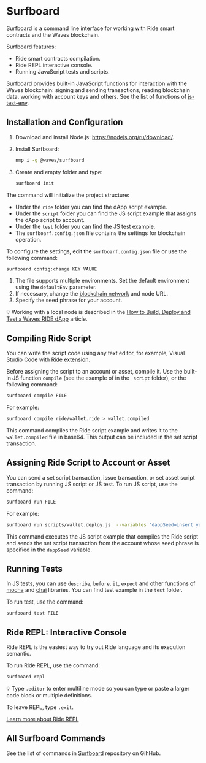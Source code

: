 # Surfboard

Surfboard is a command line interface for working with Ride smart contracts and the Waves blockchain.

Surfboard features:

* Ride smart contracts compilation.
* Ride REPL interactive console.
* Running JavaScript tests and scripts.

Surfboard provides built-in JavaScript functions for interaction with the Waves blockchain: signing and sending transactions, reading blockchain data, working with account keys and others. See the list of functions of [js-test-env](https://wavesplatform.github.io/js-test-env/globals.html).

## Installation and Configuration

1. Download and install Node.js: <https://nodejs.org/ru/download/>.
2. Install Surfboard:

   ```bash
   nmp i -g @waves/surfboard
   ```

3. Create and empty folder and type:

   ```bash
   surfboard init
   ```

The command will initialize the project structure:

* Under the `ride` folder you can find the dApp script example.
* Under the `script` folder you can find the JS script example that assigns the dApp script to account.
* Under the `test` folder you can find the JS test example.
* The `surfboarf.config.json` file contains the settings for blockchain operation.

To configure the settings, edit the `surfboarf.config.json` file or use the following command:

```bash
surfboard config:change KEY VALUE
```

1. The file supports multiple environments. Set the default environment using the `defaultEnv` parameter.
2. If necessary, change the [blockchain network](/en/blockchain/blockchain-network/chain-id) and node URL.
3. Specify the seed phrase for your account.

:bulb: Working with a local node is described in the [How to Build, Deploy and Test a Waves RIDE dApp](https://medium.com/wavesprotocol/how-to-build-deploy-and-test-a-waves-ride-dapp-785311f58c2) article.

## Compiling Ride Script

You can write the script code using any text editor, for example, Visual Studio Code with [Ride extension](/en/building-apps/smart-contracts/tools/ride-vscode).

Before assigning the script to an account or asset, compile it. Use the built-in JS function `compile` (see the example of in the ` script` folder), or the following command:

```bash
surfboard compile FILE
```

For example:

```bash
surfboard compile ride/wallet.ride > wallet.compiled
```

This command compiles the Ride script example and writes it to the `wallet.compiled` file in base64. This output can be included in the set script transaction.

## Assigning Ride Script to Account or Asset

You can send a set script transaction, issue transaction, or set asset script transaction by running JS script or JS test. To run JS script, use the command:

```bash
surfboard run FILE
```

For example:

```bash
surfboard run scripts/wallet.deploy.js  --variables 'dappSeed=insert your seed here'
```

This command executes the JS script example that compiles the Ride script and sends the set script transaction from the account whose seed phrase is specified in the `dappSeed` variable.

## Running Tests

In JS tests, you can use `describe`, `before`, `it`, `expect` and other functions of [mocha](https://mochajs.org/) and [chai](https://www.chaijs.com/) libraries. You can find test example in the `test` folder.

To run test, use the command:

```bash
surfboard test FILE
```

## Ride REPL: Interactive Console

Ride REPL is the easiest way to try out Ride language and its execution semantic.

To run Ride REPL, use the command:

```bash
surfboard repl
```

:bulb: Type `.editor` to enter multiline mode so you can type or paste a larger code block or multiple definitions.

To leave REPL, type `.exit`.

[Learn more about Ride REPL](/en/building-apps/smart-contracts/tools/repl)

## All Surfboard Commands

See the list of commands in [Surfboard](https://github.com/wavesplatform/surfboard#surfboard-help-command) repository on GihHub.
